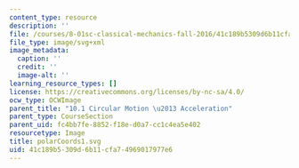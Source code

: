 ```yaml
---
content_type: resource
description: ''
file: /courses/8-01sc-classical-mechanics-fall-2016/41c189b5309d6b11cfa74969017977e6_polarCoords1.svg
file_type: image/svg+xml
image_metadata:
  caption: ''
  credit: ''
  image-alt: ''
learning_resource_types: []
license: https://creativecommons.org/licenses/by-nc-sa/4.0/
ocw_type: OCWImage
parent_title: "10.1 Circular Motion \u2013 Acceleration"
parent_type: CourseSection
parent_uid: fc4bb7fe-8852-f18e-d0a7-cc1c4ea5e402
resourcetype: Image
title: polarCoords1.svg
uid: 41c189b5-309d-6b11-cfa7-4969017977e6
---
```

